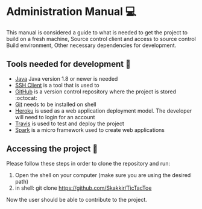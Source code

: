 # Administration Manual :computer:
This manual is considered a guide to what is needed to get the project to build on a fresh machine, Source control client and access to source
control Build environment, Other necessary dependencies for
development.


## Tools needed for development :floppy_disk:
* [Java](https://www.oracle.com/java/index.html) Java version 1.8 or newer is needed 
* [SSH Client](https://en.wikipedia.org/wiki/Comparison_of_SSH_clients) is a tool that is used to 
* [GitHub](https://www.github.com) is a version control repository where the project is stored :octocat:
* [Git](https://git-scm.com/) needs to be installed on shell
* [Heroku](https://devcenter.heroku.com/articles/heroku-cli) is used as a web application deployment model. The developer will need to login for an account 
* [Travis](https://travis-ci.org/) is used to test and deploy the project 
* [Spark](https://spark.apache.org/) is a micro framework used to create web applications


## Accessing the project :key:
Please follow these steps in order to clone the repository and run: 
1. Open the shell on your computer (make sure you are using the desired path) 
2. in shell: git clone https://github.com/Skakkir/TicTacToe

Now the user should be able to contribute to the project. 




